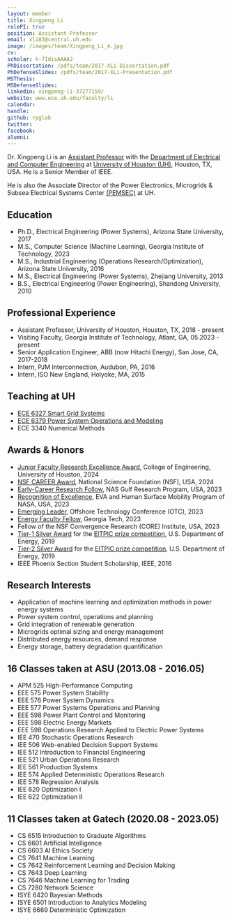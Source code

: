 ```yaml
---
layout: member
title: Xingpeng Li
rolePI: true
position: Assistant Professor
email: xli83@central.uh.edu
image: /images/team/Xingpeng_Li_4.jpg
cv: 
scholar: h-7IdisAAAAJ
PhDissertation: /pdfs/team/2017-XLi-Dissertation.pdf
PhDefenseSlides: /pdfs/team/2017-XLi-Presentation.pdf
MSThesis: 
MSDefenseSlides: 
linkedin: xingpeng-li-37277159/
website: www.ece.uh.edu/faculty/li
calendar: 
handle: 
github: rpglab
twitter: 
facebook: 
alumni: 
---
```


Dr. Xingpeng Li is an <a class="off" href="https://www.ece.uh.edu/faculty/li" target="_blank">Assistant Professor</a> with the <a class="off" href="https://www.ece.uh.edu/" target="_blank">Department of Electrical and Computer Engineering</a> at <a class="off" href="https://www.uh.edu/" target="_blank">University of Houston (UH)</a>, Houston, TX, USA. He is a Senior Member of IEEE.

He is also the Associate Director of the Power Electronics, Microgrids & Subsea Electrical Systems Center <a class="off" href="https://pemses.ece.uh.edu/" target="_blank">(PEMSEC)</a> at UH. 

## Education

* Ph.D., Electrical Engineering (Power Systems), Arizona State University, 2017
* M.S., Computer Science (Machine Learning), Georgia Institute of Technology, 2023
* M.S., Industrial Engineering (Operations Research/Optimization), Arizona State University, 2016
* M.S., Electrical Engineering (Power Systems), Zhejiang University, 2013
* B.S., Electrical Engineering (Power Engineering), Shandong University, 2010


## Professional Experience
* Assistant Professor, University of Houston, Houston, TX, 2018 - present
* Visiting Faculty, Georgia Institute of Technology, Atlant, GA, 05.2023 - present
* Senior Application Engineer, ABB (now Hitachi Energy), San Jose, CA, 2017-2018
* Intern, PJM Interconnection, Audubon, PA, 2016
* Intern, ISO New England, Holyoke, MA, 2015


## Teaching at UH
* <a class="off" href="/resources/ECE6327-SGS/" target="_blank">ECE 6327 Smart Grid Systems</a>
* <a class="off" href="/resources/ECE6379-PSOM/" target="_blank">ECE 6379 Power System Operations and Modeling</a>
* ECE 3340 Numerical Methods

## Awards & Honors
* <a class="" href="/news/UH_CoENG_Research_Excellence/" target="_blank">Junior Faculty Research Excellence Award</a>, College of Engineering, University of Houston, 2024
* <a class="" href="https://www.nsf.gov/awardsearch/showAward?AWD_ID=2337598&HistoricalAwards=false" target="_blank">NSF CAREER Award</a>, National Science Foundation (NSF), USA, 2024
* <a class="" href="https://www.nationalacademies.org/news/2024/01/gulf-research-program-announces-newest-cohorts-of-early-career-research-fellows-in-offshore-energy-safety-and-education-research" target="_blank">Early-Career Research Follow</a>, NAS Gulf Research Program, USA, 2023
* <a class="" href="/news/NASA-Recogntn_LunarPower/" target="_blank">Recognition of Excellence</a>, EVA and Human Surface Mobility Program of NASA, USA, 2023
* <a class="" href="https://www.otcnet.org/press-releases/otc-2023-announces-emerging-leaders-class" target="_blank">Emerging Leader</a>, Offshore Technology Conference (OTC), 2023
* <a class="" href="https://research.gatech.edu/sei-summer-faculty-fellows-presented-research-work-takeaways-grow-and-nurture-collaborations" target="_blank">Energy Faculty Fellow</a>, Georgia Tech, 2023
* Fellow of the NSF Convergence Research (CORE) Institute, USA, 2023
* <a class="" href="https://www.energy.gov/oe/articles/eitpic-awardee-profile-university-houston-investigates-resilient-grid-strategies" target="_blank">Tier-1 Silver Award</a> for the <a class="off" href="https://netl.doe.gov/OEElectricityChallenge" target="_blank">EITPIC prize competition</a>, U.S. Department of Energy, 2019
* <a class="" href="https://www.energy.gov/oe/articles/eitpic-awardee-profile-university-houston-investigates-resilient-grid-strategies" target="_blank">Tier-2 Silver Award</a> for the <a class="off" href="https://netl.doe.gov/OEElectricityChallenge" target="_blank">EITPIC prize competition</a>, U.S. Department of Energy, 2019
* IEEE Phoenix Section Student Scholarship, IEEE, 2016


## Research Interests
* Application of machine learning and optimization methods in power energy systems
* Power system control, operations and planning
* Grid integration of renewable generation
* Microgrids optimal sizing and energy management
* Distributed energy resources, demand response 
* Energy storage, battery degradation quantification


## 16 Classes taken at ASU (2013.08 - 2016.05)
* APM 525 High-Performance Computing
* EEE 575 Power System Stability
* EEE 576 Power System Dynamics
* EEE 577 Power Systems Operations and Planning
* EEE 598 Power Plant Control and Monitoring
* EEE 598 Electric Energy Markets
* EEE 598 Operations Research Applied to Electric Power Systems
* IEE 470 Stochastic Operations Research
* IEE 506 Web-enabled Decision Support Systems
* IEE 512 Introduction to Financial Engineering
* IEE 521 Urban Operations Research
* IEE 561 Production Systems
* IEE 574 Applied Deterministic Operations Research
* IEE 578 Regression Analysis
* IEE 620 Optimization I
* IEE 622 Optimization II


## 11 Classes taken at Gatech (2020.08 - 2023.05)
* CS 6515 Introduction to Graduate Algorithms
* CS 6601 Artificial Intelligence
* CS 6603 AI Ethics Society
* CS 7641 Machine Learning
* CS 7642 Reinforcement Learning and Decision Making
* CS 7643 Deep Learning 
* CS 7646 Machine Learning for Trading
* CS 7280 Network Science
* ISYE 6420 Bayesian Methods
* ISYE 6501 Introduction to Analytics Modeling
* ISYE 6669 Deterministic Optimization


